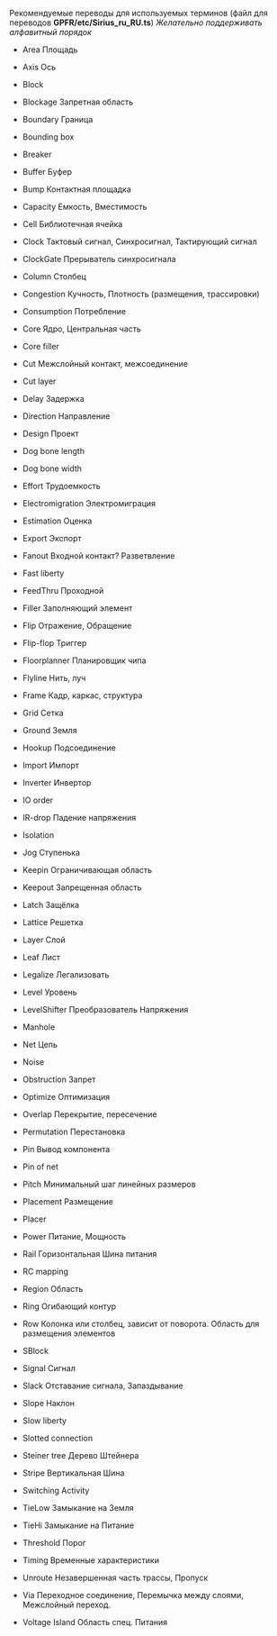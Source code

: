 Рекомендуемые переводы для используемых терминов
(файл для переводoв  **GPFR/etc/Sirius_ru_RU.ts**)
_Желательно поддерживать алфавитный порядок_ 
- Area Площадь
- Axis      Ось
- Block 
- Blockage  Запретная область
 
- Boundary Граница
 
- Bounding box
 
- Breaker
 
- Buffer Буфер
 
- Bump  Контактная площадка
 
- Capacity Емкость, Вместимость
 
- Cell Библиотечная ячейка
 
- Clock   Тактовый сигнал, Синхросигнал, Тактирующий сигнал
 
- ClockGate  Прерыватель синхросигнала
 
- Column Столбец
 
- Congestion   Кучность, Плотность (размещения, трассировки)
 
- Consumption Потребление
 
- Core   Ядро, Центральная часть
- Core filler
 
- Cut   Межслойный контакт, межсоединение
 
- Cut layer   
 
- Delay Задержка
 
- Direction Направление
- Design Проект
 
- Dog bone length
 
- Dog bone width
 
- Effort   Трудоемкость
 
- Electromigration Электромиграция
 
- Estimation  Оценка
- Export Экспорт
 
- Fanout   Входной контакт?   Разветвление
- Fast liberty
 
- FeedThru Проходной
 
- Filler   Заполняющий элемент
 
- Flip    Отражение, Обращение
 
- Flip-flop  Триггер 
- Floorplanner   Планировщик чипа
 
- Flyline   Нить, луч
- Frame Кадр, каркас, структура
 
- Grid  Сетка
 
- Ground Земля
 
- Hookup  Подсоединение
- Import Импорт 
 
- Inverter Инвертор
- IO order
 
- IR-drop Падение напряжения
 
- Isolation
 
- Jog   Ступенька
 
- Keepin Ограничивающая область
 
- Keepout Запрещенная область
 
- Latch Защёлка
 
- Lattice Решетка
 
- Layer Слой
 
- Leaf Лист
 
- Legalize Легализовать
 
- Level Уровень
 
- LevelShifter Преобразователь Напряжения

- Manhole
 
- Net Цепь
- Noise
 
- Obstruction Запрет
 
- Optimize Оптимизация
 
- Overlap Перекрытие, пересечение
 
- Permutation Перестановка
 
- Pin Вывод компонента
- Pin of net
 
- Pitch  Минимальный шаг линейных размеров
 
- Placement  Размещение
- Placer  
 
- Power Питание, Мощность 
 
- Rail    Горизонтальная Шина питания
- RC mapping
 
- Region Область
 
- Ring Огибающий контур
 
- Row      Колонка  или столбец, зависит от поворота.  Область для размещения элементов
 
- SBlock
 
- Signal Сигнал
- Slack  Отставание сигнала, Запаздывание
 
- Slope  Наклон
- Slow liberty
 
- Slotted connection
 
- Steiner tree Дерево Штейнера
 
- Stripe  Вертикальная Шина 
- Switching Activity
 
- TieLow  Замыкание на Земля
 
- TieHi Замыкание на Питание
 
- Threshold Порог
 
- Timing   Временные характеристики
 
- Unroute   Незавершенная часть трассы, Пропуск
 
- Via Переходное соединение, Перемычка между слоями, Межслойный переход.
 
- Voltage Island   Область спец. Питания
 
